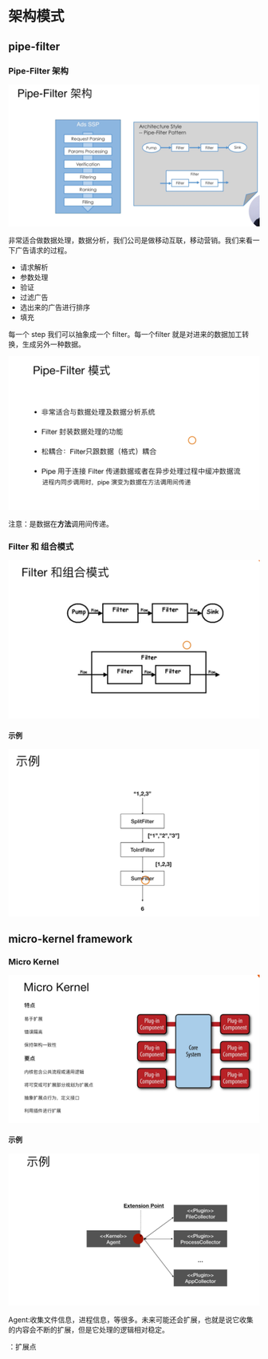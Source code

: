 # 架构模式



## pipe-filter

### Pipe-Filter 架构

![1659667680965](架构模式.assets/1659667680965.png)

非常适合做数据处理，数据分析，我们公司是做移动互联，移动营销。我们来看一下广告请求的过程。

- 请求解析
- 参数处理
- 验证
- 过滤广告
- 选出来的广告进行排序
- 填充

每一个 step 我们可以抽象成一个 filter。每一个filter 就是对进来的数据加工转换，生成另外一种数据。

![1659668157589](架构模式.assets/1659668157589.png)

注意：是数据在**方法**调用间传递。



### Filter 和 组合模式

![1659668352728](架构模式.assets/1659668352728.png)

#### 示例

![1659668534600](架构模式.assets/1659668534600.png)



## micro-kernel framework



### Micro Kernel

![1659670788636](架构模式.assets/1659670788636.png)



#### 示例

![1659671016297](架构模式.assets/1659671016297.png)



Agent:收集文件信息，进程信息，等很多。未来可能还会扩展，也就是说它收集的内容会不断的扩展，但是它处理的逻辑相对稳定。

<plugin> ：扩展点





